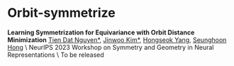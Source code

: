 # Orbit-symmetrize
**Learning Symmetrization for Equivariance with Orbit Distance Minimization**
[Tien Dat Nguyen*](https://github.com/tiendatnguyen-vision), [Jinwoo Kim*](https://jw9730.notion.site/Jinwoo-Kim-0560795427964cafa7481dc448baa4aa), [Hongseok Yang](https://sites.google.com/view/hongseokyang/home), [Seunghoon Hong](https://maga33.github.io/) \\
NeurIPS 2023 Workshop on Symmetry and Geometry in Neural Representations \\
To be released
